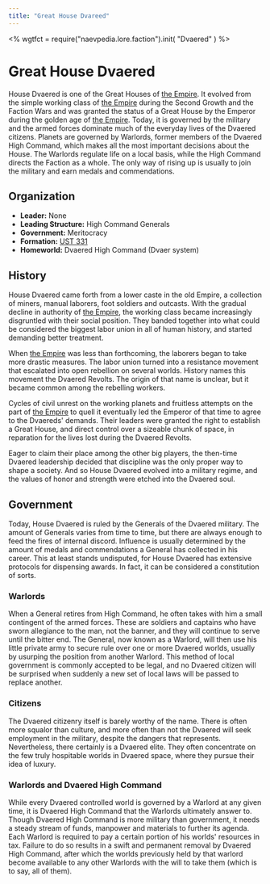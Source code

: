 ```yaml
---
title: "Great House Dvareed"
---
```

<%
wgtfct = require("naevpedia.lore.faction").init( "Dvaered" )
%>
<widget wgtfct />

# Great House Dvaered

House Dvaered is one of the Great Houses of [the Empire](lore/empire).
It evolved from the simple working class of [the Empire](lore/empire) during the Second Growth and the Faction Wars and was granted the status of a Great House by the Emperor during the golden age of [the Empire](lore/empire).
Today, it is governed by the military and the armed forces dominate much of the everyday lives of the Dvaered citizens.
Planets are governed by Warlords, former members of the Dvaered High Command, which makes all the most important decisions about the House.
The Warlords regulate life on a local basis, while the High Command directs the Faction as a whole.
The only way of rising up is usually to join the military and earn medals and commendations.

## Organization

* **Leader:** None
* **Leading Structure:** High Command Generals
* **Government:** Meritocracy
* **Formation:** [UST 331](lore/timeline)
* **Homeworld:** Dvaered High Command (Dvaer system)

## History

House Dvaered came forth from a lower caste in the old Empire, a collection of miners, manual laborers, foot soldiers and outcasts.
With the gradual decline in authority of [the Empire](lore/empire), the working class became increasingly disgruntled with their social position.
They banded together into what could be considered the biggest labor union in all of human history, and started demanding better treatment.

When [the Empire](lore/empire) was less than forthcoming, the laborers began to take more drastic measures.
The labor union turned into a resistance movement that escalated into open rebellion on several worlds.
History names this movement the Dvaered Revolts.
The origin of that name is unclear, but it became common among the rebelling workers.

Cycles of civil unrest on the working planets and fruitless attempts on the part of [the Empire](lore/empire) to quell it eventually led the Emperor of that time to agree to the Dvaereds' demands.
Their leaders were granted the right to establish a Great House, and direct control over a sizeable chunk of space, in reparation for the lives lost during the Dvaered Revolts.

Eager to claim their place among the other big players, the then-time Dvaered leadership decided that discipline was the only proper way to shape a society.
And so House Dvaered evolved into a military regime, and the values of honor and strength were etched into the Dvaered soul.

## Government

Today, House Dvaered is ruled by the Generals of the Dvaered military.
The amount of Generals varies from time to time, but there are always enough to feed the fires of internal discord.
Influence is usually determined by the amount of medals and commendations a General has collected in his career.
This at least stands undisputed, for House Dvaered has extensive protocols for dispensing awards.
In fact, it can be considered a constitution of sorts.

### Warlords

When a General retires from High Command, he often takes with him a small contingent of the armed forces.
These are soldiers and captains who have sworn allegiance to the man, not the banner, and they will continue to serve until the bitter end.
The General, now known as a Warlord, will then use his little private army to secure rule over one or more Dvaered worlds, usually by usurping the position from another Warlord.
This method of local government is commonly accepted to be legal, and no Dvaered citizen will be surprised when suddenly a new set of local laws will be passed to replace another.

### Citizens

The Dvaered citizenry itself is barely worthy of the name.
There is often more squalor than culture, and more often than not the Dvaered will seek employment in the military, despite the dangers that represents.
Nevertheless, there certainly is a Dvaered elite.
They often concentrate on the few truly hospitable worlds in Dvaered space, where they pursue their idea of luxury.

### Warlords and Dvaered High Command

While every Dvaered controlled world is governed by a Warlord at any given time, it is Dvaered High Command that the Warlords ultimately answer to.
Though Dvaered High Command is more military than government, it needs a steady stream of funds, manpower and materials to further its agenda.
Each Warlord is required to pay a certain portion of his worlds' resources in tax.
Failure to do so results in a swift and permanent removal by Dvaered High Command, after which the worlds previously held by that warlord become available to any other Warlords with the will to take them (which is to say, all of them).

